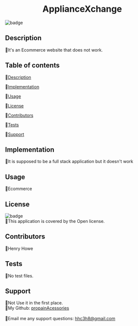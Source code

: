 
  <h1 align="center"> ApplianceXchange</h1>

  ![badge](https://img.shields.io/badge/license-Open-brightgreen)<br />

  ## Description
  🐔It's an Ecommerce website that does not work. 

  ## Table of contents
  🐔[Description](#description)

  🐔[Implementation](#implementation)

  🐔[Usage](#usage)

  🐔[License](#license)

  🐔[Contributors](#contributors)

  🐔[Tests](#tests)
  
  🐔[Support](#support)

  ## Implementation
  🐔It is supposed to be a full stack application but it doesn't work

  ## Usage
  🐔Ecommerce

  ## License
  ![badge](https://img.shields.io/badge/license-Open-brightgreen)
  <br/>
  🐔This application is covered by the Open license.
  
  ## Contributors
  🐔Henry Howe

  ## Tests
  🐔No test files.

  ## Support
  🐔Not Use it in the first place.<br/>
  🐔My Github: [propainAcessories](https://github.com/undefined)<br/>
  <br/>
  🐔Email me any support questions: hhc3h8@gmail.com<br/>
